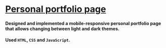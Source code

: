 # [Personal portfolio page](https://danielaiacoboaea.github.io/Freecodecamp---Personal-portolio-page/) 

#### Designed and implemented a mobile-responsive personal portfolio page that allows changing between light and dark themes.

#### Used `HTML`, `CSS` and `JavaScript`.